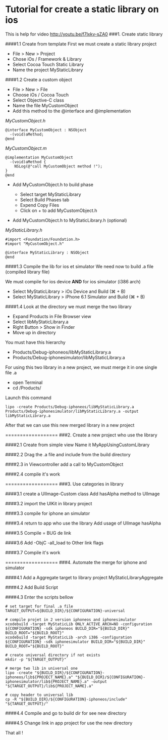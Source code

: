 Tutorial for create a static library on ios
==================

This is help for video http://youtu.be/f7lxkv-sZA0
###1. Create static library

####1.1 Create from template 
First we must create a static library project
* File > New > Project
* Chose iOs / Framework & Library
* Select Cocoa Touch Static Library
* Name the project MyStaticLibrary

####1.2 Create a custom object
* File > New > File
* Choose iOs / Cocoa Touch 
* Select Objective-C class 
* Name the file MyCustomObject
* Add this method to the @interface and @implementation

_MyCustomObject.h_

    @interface MyCustomObject : NSObject
      -(void)aMethod;
    @end

_MyCustomObject.m_

    @implementation MyCustomObject
      -(void)aMethod {
        NSLog(@"call MyCustomObject method !");
    }
    @end

* Add MyCustomObject.h to build phase 
  * Select target MyStaticLibrary
  * Select Build Phases tab
  * Expend Copy Files 
  * Click on + to add MyCustomObject.h

* Add MyCustomObject.h to MyStaticLibrary.h (optional) 

_MyStaticLibrary.h_

    #import <Foundation/Foundation.h>
    #import "MyCustomObject.h"

    @interface MyStaticLibrary : NSObject
    @end

####1.3 Compile the lib for ios et simulator
We need now to build .a file (compiled library file)

We must compile for ios device **AND** for ios simulator (i386 arch)
* Select MyStaticLibrary > iOs Device and Build (&#x2318; + B)
* Select MyStaticLibrary > iPhone 6.1 Simulator and Build (&#x2318; + B)

####1.4 Look at the directory we must merge the two library 
* Expand Products in File Browser view 
* Select libMyStaticLibrary.a
* Right Button > Show in Finder 
* Move up in directory

You must have this hierarchy
* Products/Debug-iphoneos/libMyStaticLibrary.a
* Products/Debug-iphonesimulator/libMyStaticLibrary.a

For using this two library in a new project, we must merge it in one single file .a

* open Terminal
* cd <directory of library>/Products/

Launch this command
   
    lipo -create Products/Debug-iphoneos/libMyStaticLibrary.a Products/Debug-iphonesimulator/libMyStaticLibrary.a -output libMyStaticLibrary.a
    
After that we can use this new merged library in a new project     


==================
###2. Create a new project who use the library

####2.1 Create from simple view
Name it MyAppUsingCustomLibrary

####2.2 Drag the .a file and include from the build directory

####2.3 in Viewcontroller add a call to MyCustomObject

####2.4 compile it's work

==================
###3. Use categories in library 

####3.1 create a UIImage-Custom class
Add hasAlpha method to UIImage

####3.2 import the UIKit in library project

####3.3 compile for iphone an simulator 

####3.4 return to app who use the library 
Add usage of UIImage hasAlpha

####3.5 Compile = BUG de link

####3.6 Add -ObjC -all_load to Other link flags 

####3.7 Compile it's work 

==================
###4. Automate the merge for iphone and simulator 

####4.1 Add a Aggregate target to library project MyStaticLibraryAggregate

####4.2 Add Build Script 

####4.3 Enter the scripts bellow

    # set target for final .a file
    TARGET_OUTPUT=${BUILD_DIR}/${CONFIGURATION}-universal

    # compile projet in 2 version iphoneos and iphonesimulator
    xcodebuild -target MyStaticLib ONLY_ACTIVE_ARCH=NO -configuration ${CONFIGURATION} -sdk iphoneos BUILD_DIR="${BUILD_DIR}" BUILD_ROOT="${BUILD_ROOT}"
    xcodebuild -target MyStaticLib -arch i386 -configuration ${CONFIGURATION} -sdk iphonesimulator BUILD_DIR="${BUILD_DIR}" BUILD_ROOT="${BUILD_ROOT}"

    # create universal directory if not exists
    mkdir -p "${TARGET_OUTPUT}"

    # merge two lib in universal one
    lipo -create "${BUILD_DIR}/${CONFIGURATION}-iphoneos/lib${PROJECT_NAME}.a" "${BUILD_DIR}/${CONFIGURATION}-iphonesimulator/lib${PROJECT_NAME}.a" -output "${TARGET_OUTPUT}/lib${PROJECT_NAME}.a"

    # copy header to universal lib
    cp -R "${BUILD_DIR}/${CONFIGURATION}-iphoneos/include" "${TARGET_OUTPUT}/"

####4.4 Compile and go to build dir for see new directory

####4.5 Change link in app project for use the new directory 

That all !


 
